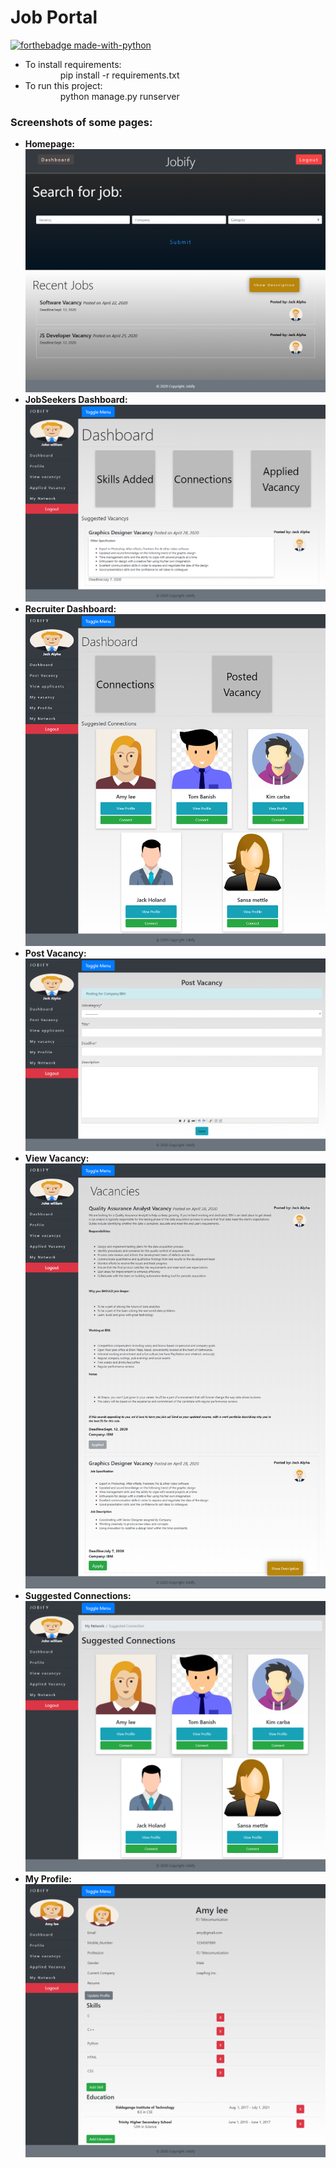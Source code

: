 # Job Portal
[![forthebadge made-with-python](http://ForTheBadge.com/images/badges/made-with-python.svg)](https://www.python.org/)
<ul>
  <li>To install requirements:</li>
  &ensp;&ensp;&ensp;&ensp;&ensp;&ensp;&ensp;&ensp;pip install -r requirements.txt
  <li>To run this project:</li>
  &ensp;&ensp;&ensp;&ensp;&ensp;&ensp;&ensp;&ensp;python manage.py runserver
</ul>

### Screenshots of some pages:

<ul>
   <b>
    <li>Homepage:</li>
      <img src="./Screenshots/Homepage.png"></img>
    <li>JobSeekers Dashboard:</li>
      <img src="./Screenshots/JobSeekerDashboard.png"></img>
    <li>Recruiter Dashboard:</li>
      <img src="./Screenshots/RecruiterDashboard.png"></img>
    <li>Post Vacancy:</li>
      <img src="./Screenshots/PostVacancy.png"></img>
    <li>View Vacancy:</li>
      <img src="./Screenshots/ViewVacancy.png"></img>
    <li>Suggested Connections:</li>
      <img src="./Screenshots/SuggestedConnection.png"></img>
    <li>My Profile:</li>
      <img src="./Screenshots/MyProfile.png"></img></li>
  </b>
</ul>
